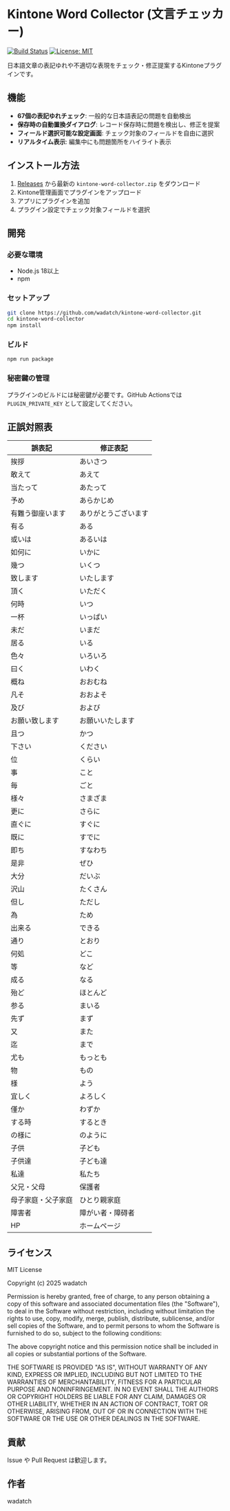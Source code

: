 # Kintone Word Collector (文言チェッカー)

[![Build Status](https://github.com/wadatch/kintone-word-collector/actions/workflows/build.yml/badge.svg)](https://github.com/wadatch/kintone-word-collector/actions/workflows/build.yml)
[![License: MIT](https://img.shields.io/badge/License-MIT-yellow.svg)](https://opensource.org/licenses/MIT)

日本語文章の表記ゆれや不適切な表現をチェック・修正提案するKintoneプラグインです。

## 機能

- **67個の表記ゆれチェック**: 一般的な日本語表記の問題を自動検出
- **保存時の自動置換ダイアログ**: レコード保存時に問題を検出し、修正を提案
- **フィールド選択可能な設定画面**: チェック対象のフィールドを自由に選択
- **リアルタイム表示**: 編集中にも問題箇所をハイライト表示

## インストール方法

1. [Releases](https://github.com/wadatch/kintone-word-collector/releases) から最新の `kintone-word-collector.zip` をダウンロード
2. Kintone管理画面でプラグインをアップロード
3. アプリにプラグインを追加
4. プラグイン設定でチェック対象フィールドを選択

## 開発

### 必要な環境

- Node.js 18以上
- npm

### セットアップ

```bash
git clone https://github.com/wadatch/kintone-word-collector.git
cd kintone-word-collector
npm install
```

### ビルド

```bash
npm run package
```

### 秘密鍵の管理

プラグインのビルドには秘密鍵が必要です。GitHub Actionsでは `PLUGIN_PRIVATE_KEY` として設定してください。

## 正誤対照表

| 誤表記             | 修正表記       |
|----------------------|--------------------|
| 挨拶                 | あいさつ           |
| 敢えて               | あえて             |
| 当たって             | あたって           |
| 予め                 | あらかじめ         |
| 有難う御座います     | ありがとうございます |
| 有る                 | ある               |
| 或いは               | あるいは           |
| 如何に               | いかに             |
| 幾つ                 | いくつ             |
| 致します             | いたします         |
| 頂く                 | いただく           |
| 何時                 | いつ               |
| 一杯                 | いっぱい           |
| 未だ                 | いまだ             |
| 居る                 | いる               |
| 色々                 | いろいろ           |
| 曰く                 | いわく             |
| 概ね                 | おおむね           |
| 凡そ                 | おおよそ           |
| 及び                 | および             |
| お願い致します       | お願いいたします   |
| 且つ                 | かつ               |
| 下さい               | ください           |
| 位                   | くらい             |
| 事                   | こと               |
| 毎                   | ごと               |
| 様々                 | さまざま           |
| 更に                 | さらに             |
| 直ぐに               | すぐに             |
| 既に                 | すでに             |
| 即ち                 | すなわち           |
| 是非                 | ぜひ               |
| 大分                 | だいぶ             |
| 沢山                 | たくさん           |
| 但し                 | ただし             |
| 為                   | ため               |
| 出来る               | できる             |
| 通り                 | とおり             |
| 何処                 | どこ               |
| 等                   | など               |
| 成る                 | なる               |
| 殆ど                 | ほとんど           |
| 参る                 | まいる             |
| 先ず                 | まず               |
| 又                   | また               |
| 迄                   | まで               |
| 尤も                 | もっとも           |
| 物                   | もの               |
| 様                   | よう               |
| 宜しく               | よろしく           |
| 僅か                 | わずか             |
| する時               | するとき           |
| の様に               | のように           |
| 子供                 | 子ども             |
| 子供達               | 子ども達           |
| 私達                 | 私たち             |
| 父兄・父母           | 保護者             |
| 母子家庭・父子家庭   | ひとり親家庭       |
| 障害者               | 障がい者・障碍者   |
| HP                   | ホームページ       |

## ライセンス

MIT License

Copyright (c) 2025 wadatch

Permission is hereby granted, free of charge, to any person obtaining a copy
of this software and associated documentation files (the "Software"), to deal
in the Software without restriction, including without limitation the rights
to use, copy, modify, merge, publish, distribute, sublicense, and/or sell
copies of the Software, and to permit persons to whom the Software is
furnished to do so, subject to the following conditions:

The above copyright notice and this permission notice shall be included in all
copies or substantial portions of the Software.

THE SOFTWARE IS PROVIDED "AS IS", WITHOUT WARRANTY OF ANY KIND, EXPRESS OR
IMPLIED, INCLUDING BUT NOT LIMITED TO THE WARRANTIES OF MERCHANTABILITY,
FITNESS FOR A PARTICULAR PURPOSE AND NONINFRINGEMENT. IN NO EVENT SHALL THE
AUTHORS OR COPYRIGHT HOLDERS BE LIABLE FOR ANY CLAIM, DAMAGES OR OTHER
LIABILITY, WHETHER IN AN ACTION OF CONTRACT, TORT OR OTHERWISE, ARISING FROM,
OUT OF OR IN CONNECTION WITH THE SOFTWARE OR THE USE OR OTHER DEALINGS IN THE
SOFTWARE.

## 貢献

Issue や Pull Request は歓迎します。

## 作者

wadatch
